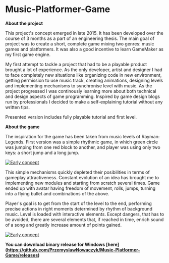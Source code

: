# Music-Platformer-Game

**About the project**

This project's concept emerged in late 2015. It has been developed over the course of 3 months as a part of an engineering thesis. The main goal of project was to create a short, complete game mixing two genres: music games and platformers. It was also a good incentive to learn GameMaker as my first game engine. 

My first attempt to tackle a project that had to be a playable product brought a lot of experience. As the only developer, artist and designer I had to face completely new situations like organizing code in new environment, getting permission to use music track, creating animations, designing levels and implementing mechanisms to synchronise level with music. As the project progressed I was continously learning more about both technical and design aspects of game programming. Inspired by game design blogs run by professionals I decided to make a self-explaining tutorial without any written tips.

Presented version includes fully playable tutorial and first level.

**About the game**

The inspiration for the game has been taken from music levels of Rayman: Legends. First version was a simple rhythmic game, in which green circle was jumping from one red block to another, and player was using only two keys: a short jump and a long jump.

[![Early concept](https://img.youtube.com/vi/mfMk4XXgZ-A/0.jpg)](https://www.youtube.com/watch?v=mfMk4XXgZ-A)

This simple mechanisms quickly depleted their posibilities in terms of gameplay attractiveness. Constant evolution of an idea has brought me to implementing new modules and starting from scratch several times. Game ended up with avatar having freedom of movement, rolls, jumps, turning into a flying bullet and combinations of the above.

Player's goal is to get from the start of the level to the end, performing precise actions in right moments determined by rhythm of background music. Level is loaded with interactive elements. Except dangers, that has to be avoided, there are several elements that, if reached in time, enrich sound of a song and greatly increase amount of points gained.

[![Early concept](https://img.youtube.com/vi/EBYWZrlTI2A/0.jpg)](https://www.youtube.com/watch?v=EBYWZrlTI2A)

**You can download binary release for Windows [here] (https://github.com/PrzemyslawNowaczyk/Music-Platformer-Game/releases)**
